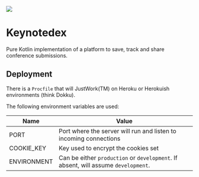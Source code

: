 ![](https://circleci.com/gh/wiyarmir/keynotedex.svg?style=shield&circle-token=72ac43ae5f62b6afd03c960360f46d573d852f0b)

# Keynotedex

Pure Kotlin implementation of a platform to save, track and share conference submissions.

Deployment
----------

There is a `Procfile` that will JustWork(TM) on Heroku or Herokuish environments (think Dokku).

The following environment variables are used:

| Name | Value |
|------|-------|
| PORT | Port where the server will run and listen to incoming connections |
| COOKIE_KEY | Key used to encrypt the cookies set |
| ENVIRONMENT | Can be either `production` or `development`. If absent, will assume `development`. |
